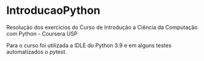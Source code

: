 # IntroducaoPython
Resolução dos exercicios do Curso de Introdução a Ciência da Computação com Python - Coursera USP

Para o curso foi utilizada a IDLE do Python 3.9 e em alguns testes automatizados o pytest.
